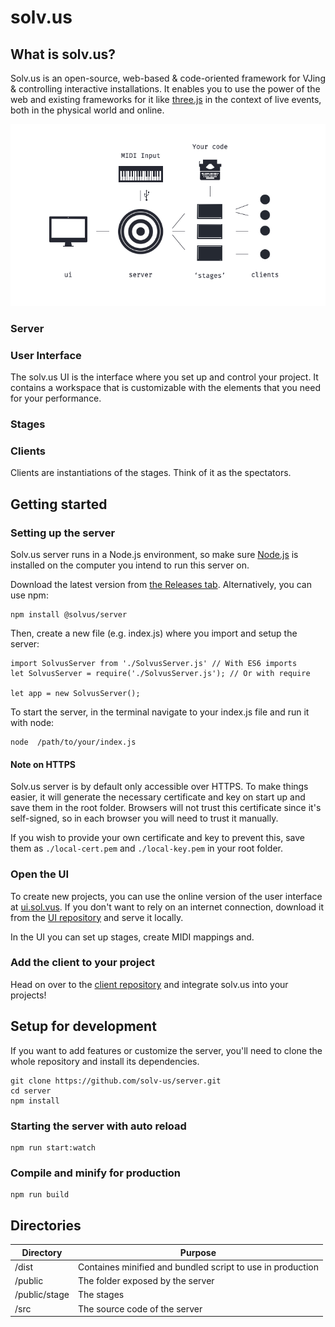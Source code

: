 # solv.us

## What is solv.us?
Solv.us is an open-source, web-based & code-oriented framework for VJing & controlling interactive installations. It enables you to use the power of the web and existing frameworks for it like [three.js](https://threejs.org) in the context of live events, both in the physical world and online.

<p align="center">
<img alt="A diagram of solv.us' elements: A server, User Interface, Stages and connected clients" src="diagram.png">
</p>

### Server

### User Interface
The solv.us UI is the interface where you set up and control your project. It contains a workspace that is customizable with the elements that you need for your performance. 

### Stages


### Clients
Clients are instantiations of the stages. Think of it as the spectators.


## Getting started
### Setting up the server
Solv.us server runs in a Node.js environment, so make sure [Node.js](https://nodejs.org/en/) is installed on the computer you intend to run this server on. 

Download the latest version from [the Releases tab](https://github.com/solv-us/server/releases).
Alternatively, you can use npm:

```
npm install @solvus/server
```

Then, create a new file (e.g. index.js) where you import and setup the server:
```
import SolvusServer from './SolvusServer.js' // With ES6 imports
let SolvusServer = require('./SolvusServer.js'); // Or with require

let app = new SolvusServer();
```

To start the server, in the terminal navigate to your index.js file and run it with node:
```
node  /path/to/your/index.js
```

#### Note on HTTPS
Solv.us server is by default only accessible over HTTPS. To make things easier, it will generate the necessary certificate and key on start up and save them in the root folder. Browsers will not trust this certificate since it's self-signed, so in each browser you will need to trust it manually.

If you wish to provide your own certificate and key to prevent this, save them as ```./local-cert.pem``` and ```./local-key.pem``` in your root folder.

### Open the UI
To create new projects, you can use the online version of the user interface at [ui.sol.vus](ui.sol.vus).
If you don't want to rely on an internet connection, download it from the [UI repository](https://github.com/solv-us/ui) and serve it locally. 

In the UI you can set up stages, create MIDI mappings and.

### Add the client to your project
Head on over to the [client repository](https://github.com/solv-us/client) and integrate solv.us into your projects!

## Setup for development
If you want to add features or customize the server, you'll need to clone the whole repository and install its dependencies.

```
git clone https://github.com/solv-us/server.git
cd server
npm install
```

### Starting the server with auto reload
```
npm run start:watch
```

### Compile and minify for production
```
npm run build
```

## Directories

| Directory         | Purpose                                                              |
|-------------------|----------------------------------------------------------------------|
| /dist             | Containes minified and bundled script to use in production           |
| /public           | The folder exposed by the server                                     |
| /public/stage     | The stages                                                           |
| /src              | The source code of the server                                        |
